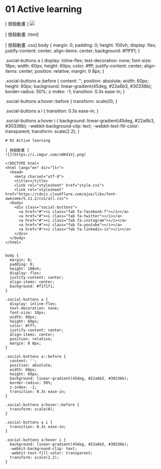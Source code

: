 # 01 Active learning

[ 按鈕動畫 ]
![](https://i.imgur.com/x0K41Vj.png)

[ 按鈕動畫 .html]

<!DOCTYPE html>
<html lang="en" dir="ltr">
  <head>
    <meta charset="utf-8">
    <title></title>
    <link rel="stylesheet" href="style.css">
    <link rel="stylesheet" href="https://cdnjs.cloudflare.com/ajax/libs/font-awesome/5.11.2/css/all.css">
  <body>
    <div class="social-buttons">
      <a href="#"><i class="fab fa-facebook-f"></i></a>
      <a href="#"><i class="fab fa-twitter"></i></a>
      <a href="#"><i class="fab fa-instagram"></i></a>
      <a href="#"><i class="fab fa-youtube"></i></a>
      <a href="#"><i class="fab fa-linkedin-in"></i></a>
    </div>
  </body>
</html>

[ 按鈕動畫 .css]
body {
margin: 0;
padding: 0;
height: 100vh;
display: flex;
justify-content: center;
align-items: center;
background: #f1f1f1;
}

.social-buttons a {
display: inline-flex;
text-decoration: none;
font-size: 18px;
width: 60px;
height: 60px;
color: #fff;
justify-content: center;
align-items: center;
position: relative;
margin: 0 8px;
}

.social-buttons a::before {
content: '';
position: absolute;
width: 60px;
height: 60px;
background: linear-gradient(45deg, #22a6b3, #30336b);
border-radius: 50%;
z-index: -1;
transition: 0.3s ease-in;
}

.social-buttons a:hover::before {
transform: scale(0);
}

.social-buttons a i {
transition: 0.3s ease-in;
}

.social-buttons a:hover i {
background: linear-gradient(45deg, #22a6b3, #30336b);
-webkit-background-clip: text;
-webkit-text-fill-color: transparent;
transform: scale(2.2);
}

```
# 01 Active learning

[ 按鈕動畫 ]
![](https://i.imgur.com/x0K41Vj.png)

<!DOCTYPE html>
<html lang="en" dir="ltr">
  <head>
    <meta charset="utf-8">
    <title></title>
    <link rel="stylesheet" href="style.css">
    <link rel="stylesheet" href="https://cdnjs.cloudflare.com/ajax/libs/font-awesome/5.11.2/css/all.css">
  <body>
    <div class="social-buttons">
      <a href="#"><i class="fab fa-facebook-f"></i></a>
      <a href="#"><i class="fab fa-twitter"></i></a>
      <a href="#"><i class="fab fa-instagram"></i></a>
      <a href="#"><i class="fab fa-youtube"></i></a>
      <a href="#"><i class="fab fa-linkedin-in"></i></a>
    </div>
  </body>
</html>


body {
  margin: 0;
  padding: 0;
  height: 100vh;
  display: flex;
  justify-content: center;
  align-items: center;
  background: #f1f1f1;
}

.social-buttons a {
  display: inline-flex;
  text-decoration: none;
  font-size: 18px;
  width: 60px;
  height: 60px;
  color: #fff;
  justify-content: center;
  align-items: center;
  position: relative;
  margin: 0 8px;
}

.social-buttons a::before {
  content: '';
  position: absolute;
  width: 60px;
  height: 60px;
  background: linear-gradient(45deg, #22a6b3, #30336b);
  border-radius: 50%;
  z-index: -1;
  transition: 0.3s ease-in;
}

.social-buttons a:hover::before {
  transform: scale(0);
}

.social-buttons a i {
  transition: 0.3s ease-in;
}

.social-buttons a:hover i {
  background: linear-gradient(45deg, #22a6b3, #30336b);
  -webkit-background-clip: text;
  -webkit-text-fill-color: transparent;
  transform: scale(2.2);
}

```
